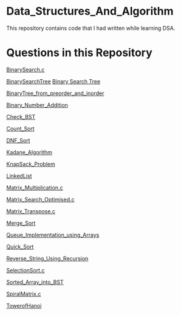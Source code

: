 # Data_Structures_And_Algorithm
This repository contains code that I had written while learning DSA.
# Questions in this Repository
<a href="https://github.com/anujkumar070/Data_Structures_And_Algorithm/blob/main/BinarySearch.c">BinarySearch.c</a>

<a href="https://github.com/anujkumar070/Data_Structures_And_Algorithm/blob/main/BinarySearchTree">BinarySearchTree</a>
<a href="https://github.com/anujkumar070/Data_Structures_And_Algorithm/blob/main/BinaryTree-%20Creation%20and%20Traversal">Binary Search Tree</a>



<a href="https://github.com/anujkumar070/Data_Structures_And_Algorithm/blob/main/BinaryTree_from_preorder_and_inorder">BinaryTree_from_preorder_and_inorder</a>


<a href="https://github.com/anujkumar070/Data_Structures_And_Algorithm/blob/main/Binary_Number_Addition">Binary_Number_Addition</a>


<a href="https://github.com/anujkumar070/Data_Structures_And_Algorithm/blob/main/Check_BST">Check_BST</a>

<a href="https://github.com/anujkumar070/Data_Structures_And_Algorithm/blob/main/Count_Sort">Count_Sort</a>

<a href="https://github.com/anujkumar070/Data_Structures_And_Algorithm/blob/main/DNF_Sort">DNF_Sort</a>

<a href="https://github.com/anujkumar070/Data_Structures_And_Algorithm/blob/main/Kadane_Algorithm">Kadane_Algorithm</a>

<a href="https://github.com/anujkumar070/Data_Structures_And_Algorithm/blob/main/KnapSack_Problem">KnapSack_Problem</a>

<a href="https://github.com/anujkumar070/Data_Structures_And_Algorithm/blob/main/LinkedList">LinkedList</a>


<a href="https://github.com/anujkumar070/Data_Structures_And_Algorithm/blob/main/Matrix_Multiplication.c">Matrix_Multiplication.c</a>

<a href="https://github.com/anujkumar070/Data_Structures_And_Algorithm/blob/main/Matrix_Search_Optimised.c">Matrix_Search_Optimised.c</a>

<a href="https://github.com/anujkumar070/Data_Structures_And_Algorithm/blob/main/Matrix_Transpose.c">Matrix_Transpose.c</a>

<a href="https://github.com/anujkumar070/Data_Structures_And_Algorithm/blob/main/Merge_Sort">Merge_Sort</a></a>

<a href="https://github.com/anujkumar070/Data_Structures_And_Algorithm/blob/main/Queue_Implementation_using_Arrays">Queue_Implementation_using_Arrays</a>

<a href="https://github.com/anujkumar070/Data_Structures_And_Algorithm/blob/main/Quick_Sort">Quick_Sort</a>


<a href="https://github.com/anujkumar070/Data_Structures_And_Algorithm/blob/main/Reverse_String_Using_Recursion">Reverse_String_Using_Recursion</a>


<a href="https://github.com/anujkumar070/Data_Structures_And_Algorithm/blob/main/SelectionSort.c">SelectionSort.c</a>

<a href="https://github.com/anujkumar070/Data_Structures_And_Algorithm/blob/main/Sorted_Array_into_BST">Sorted_Array_into_BST</a>


<a href="https://github.com/anujkumar070/Data_Structures_And_Algorithm/blob/main/SpiralMatrix.c">SpiralMatrix.c</a>

<a href="https://github.com/anujkumar070/Data_Structures_And_Algorithm/blob/main/TowerofHanoi">TowerofHanoi</a>
